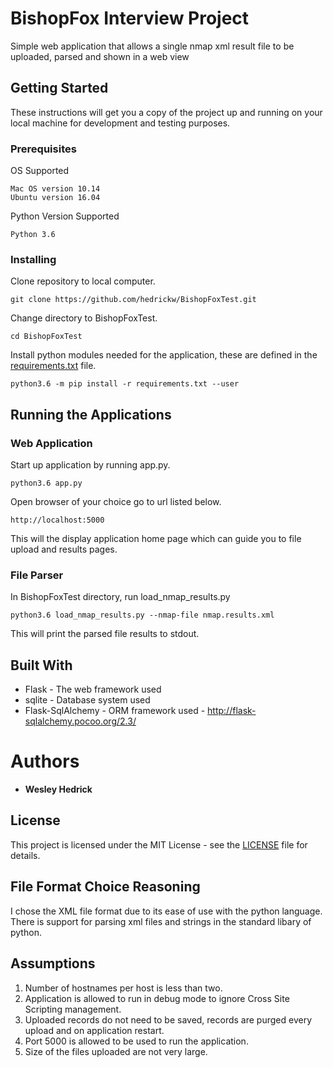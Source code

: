# BishopFox Interview Project

Simple web application that allows a single nmap xml result file to be uploaded, parsed and shown in a web view

## Getting Started

These instructions will get you a copy of the project up and running on your local machine for development and testing purposes.

### Prerequisites

OS Supported
```
Mac OS version 10.14
Ubuntu version 16.04
```
Python Version Supported
```
Python 3.6
```
### Installing

Clone repository to local computer.

```
git clone https://github.com/hedrickw/BishopFoxTest.git
```

Change directory to BishopFoxTest.
```
cd BishopFoxTest
```

Install python modules needed for the application, these are defined in the [requirements.txt](requirements.txt) file.

```
python3.6 -m pip install -r requirements.txt --user
```

## Running the Applications

### Web Application
Start up application by running app.py.
```
python3.6 app.py
```

Open browser of your choice go to url listed below.

```
http://localhost:5000
```
This will the display application home page which can guide you to file upload and results pages.

### File Parser
In BishopFoxTest directory, run load_nmap_results.py
```
python3.6 load_nmap_results.py --nmap-file nmap.results.xml 
```

This will print the parsed file results to stdout.

## Built With

* Flask - The web framework used
* sqlite - Database system used
* Flask-SqlAlchemy - ORM framework used - http://flask-sqlalchemy.pocoo.org/2.3/

# Authors

* **Wesley Hedrick** 


## License

This project is licensed under the MIT License - see the [LICENSE](LICENSE) file for details.

## File Format Choice Reasoning
I chose the XML file format due to its ease of use with the python language. There is support for parsing xml files and strings in the standard libary of python.

## Assumptions
1. Number of hostnames per host is less than two.
2. Application is allowed to run in debug mode to ignore Cross Site Scripting management.
3. Uploaded records do not need to be saved, records are purged every upload and on application restart.
4. Port 5000 is allowed to be used to run the application.
5. Size of the files uploaded are not very large.
